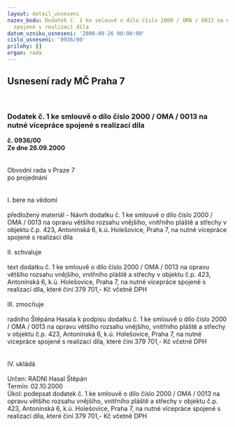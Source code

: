 ```yaml
---
layout: detail_usneseni
nazev_bodu: Dodatek č. 1 ke smlouvě o dílo číslo 2000 / OMA / 0013 na nutné vícepráce
  spojené s realizací díla
datum_vzniku_usneseni: '2000-09-26 00:00:00'
cislo_usneseni: '0936/00'
prilohy: []
organ: rada
---
```

<div id="ucUsn_pList" class="usn">
	<span><h2>Usnesení rady MČ Praha 7 </h2>
<br></span><div class="standBody">
<span><h3>Dodatek č. 1 ke smlouvě o dílo číslo 2000 / OMA / 0013 na nutné vícepráce spojené s realizací díla</h3></span><div class="center">
		<strong>č. 0936/00</strong><br>
	</div>
<div class="center">
		<strong>Ze dne 26.09.2000</strong><br><br>
	</div>
<br>Obvodní rada v Praze 7<br>po projednání<br><br><br>I.	bere na vědomí<br><br> předložený materiál - Návrh dodatku č. 1 ke smlouvě o dílo číslo 2000 / OMA / 0013 na opravu většího rozsahu vnějšího, vnitřního pláště a střechy v objektu č.p. 423, Antonínská 6, k.ú. Holešovice, Praha 7, na nutné vícepráce spojené s realizací díla<br><br>II.	schvaluje <br><br>text dodatku č. 1 ke smlouvě o dílo číslo 2000 / OMA / 0013 na opravu většího rozsahu vnějšího, vnitřního pláště a střechy v objektu č.p. 423, Antonínská 6, k.ú. Holešovice, Praha 7, na nutné vícepráce spojené s realizací díla, které činí 379 701,- Kč včetně DPH<br><br>III.	zmocňuje <br><br>radního Štěpána Hasala k podpisu dodatku č. 1 ke smlouvě o dílo číslo 2000 / OMA / 0013 na opravu většího rozsahu vnějšího, vnitřního pláště a střechy v objektu č.p. 423, Antonínská 6, k.ú. Holešovice, Praha 7, na nutné vícepráce spojené s realizací díla, které činí 379 701,- Kč včetně DPH<br><br><br>IV.	ukládá <br><br> Určen:	     	RADNI Hasal Štěpán<br>Termín: 02.10.2000<br>Úkol:	podepsat dodatek  č. 1 ke smlouvě o dílo číslo 2000 / OMA / 0013 na opravu většího rozsahu vnějšího, vnitřního pláště a střechy v objektu č.p. 423, Antonínská 6, k.ú. Holešovice, Praha 7, na nutné vícepráce spojené s realizací díla, které činí 379 701,- Kč včetně DPH<br> <br><br>
</div>
</div>